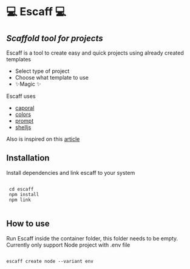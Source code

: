 # 💻 Escaff 💻
## _Scaffold tool for projects_

Escaff is a tool to create easy and quick projects using already created templates

- Select type of project
- Choose what template to use
- ✨Magic ✨

Escaff uses
- [caporal](https://github.com/mattallty/Caporal.js)
- [colors](https://github.com/Marak/colors.js)
- [prompt](https://github.com/flatiron/prompt#readme)
- [shelljs](http://github.com/shelljs/shelljs)

Also is inspired on this [article](https://www.sitepoint.com/scaffolding-tool-caporal-js/)

## Installation
Install dependencies and link escaff to your system
 <pre><code>
 cd escaff
 npm install
 npm link
 </code></pre>
 
## How to use
Run Escaff inside the container folder, this folder needs to be empty.
Currently only support Node project with .env file

<pre><code>
escaff create node --variant env
<br>
</code></pre>

